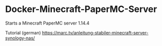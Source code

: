 # Docker-Minecraft-PaperMC-Server
Starts a Minecraft PaperMC server 1.14.4

Tutorial (german) https://marc.tv/anleitung-stabiler-minecraft-server-synology-nas/
